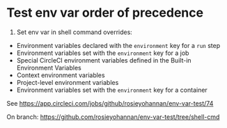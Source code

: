 # Test env var order of precedence

1. Set env var in shell command overrides:

* Environment variables declared with the `environment` key for a `run` step
* Environment variables set with the `environment` key for a job
* Special CircleCI environment variables defined in the Built-in Environment Variables
* Context environment variables 
* Project-level environment variables
* Environment variables set with the `environment` key for a container

See https://app.circleci.com/jobs/github/rosieyohannan/env-var-test/74

On branch: https://github.com/rosieyohannan/env-var-test/tree/shell-cmd
